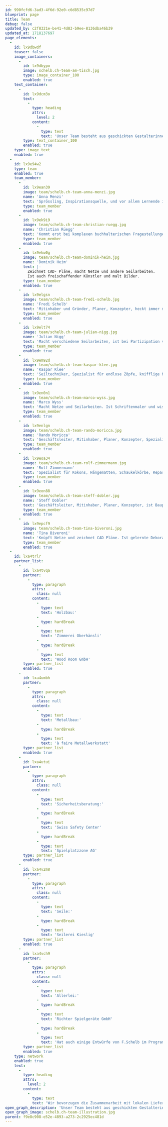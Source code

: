 ```yaml
---
id: 990fcfd6-3ad3-4f6d-92e0-c6d8535c97d7
blueprint: page
title: Team
debug: false
updated_by: c2f8321e-be41-4d83-b9ee-8136dba46b39
updated_at: 1718137697
page_elements:
  -
    id: lx9dbwdf
    teaser: false
    image_containers:
      -
        id: lx9dbypo
        image: schelb.ch-team-am-tisch.jpg
        type: image_container_100
        enabled: true
    text_container:
      -
        id: lx9dcm3o
        text:
          -
            type: heading
            attrs:
              level: 2
            content:
              -
                type: text
                text: 'Unser Team besteht aus geschickten Gestalterinnen, Zeichnern, Werklehrern, Künstlerinnen, Technikern, Handwerkerinnen sowie Bildhauern und bildet eine perfekte Crew aus Allroundern, die Freude an verspielten Ideen für Gross und Klein haben.'
        type: text_container_100
        enabled: true
    type: image_text
    enabled: true
  -
    id: lx9e94w2
    type: team
    enabled: true
    team_member:
      -
        id: lx9ean39
        image: team/schelb.ch-team-anna-menzi.jpg
        name: 'Anna Menzi'
        text: 'Sprössling, Inspirationsquelle, und vor allem Lernende in allen Bereichen der Spielplatzbauerei, ist gelernte Couture Schneiderin, mit grossem Interesse an unterschiedlichen handwerklichen Arbeiten.'
        type: team_member
        enabled: true
      -
        id: lx9ek9i9
        image: team/schelb.ch-team-christian-ruegg.jpg
        name: 'Christian Rüegg'
        text: 'Kommt erst bei komplexen buchhalterischen Fragestellungen in Fahrt und kapituliert bei keiner noch so grossen bürokratischen Hürde. Treuhändert sich durch die kulturellen Institutionen.'
        type: team_member
        enabled: true
      -
        id: lx9ekw0g
        image: team/schelb.ch-team-dominik-heim.jpg
        name: 'Dominik Heim'
        text: |-
          Zeichnet CAD- Pläne, macht Netze und andere Seilarbeiten.
          Ist auch freischaffender Künstler und malt Bilder.
        type: team_member
        enabled: true
      -
        id: lx9elgsn
        image: team/schelb.ch-team-fredi-schelb.jpg
        name: 'Fredi Schelb'
        text: 'Mitinhaber und Gründer, Planer, Konzepter, heckt immer mal wieder was Neues aus, ist auch selber gerne am Bauen und Netze knüpfen.'
        type: team_member
        enabled: true
      -
        id: lx9elt74
        image: team/schelb.ch-team-julian-nigg.jpg
        name: 'Julian Nigg'
        text: 'Macht verschiedene Seilarbeiten, ist bei Partizipation voll dabei und unterstützt in Computerfragen und Recherchearbeiten.'
        type: team_member
        enabled: true
      -
        id: lx9em92d
        image: team/schelb.ch-team-kaspar-klee.jpg
        name: 'Kaspar Klee'
        text: 'Seiltechniker, Spezialist für endlose Zöpfe, knifflige Netze und Seiliglus.'
        type: team_member
        enabled: true
      -
        id: lx9en0n1
        image: team/schelb.ch-team-marco-wyss.jpg
        name: 'Marco Wyss'
        text: 'Macht Netze und Seilarbeiten. Ist Schriftenmaler und wissenschaftlicher Zeichner, arbeitet als selbstständig Erwerbstätiger in verschiedenen Bereichen, malt und zeichnet.'
        type: team_member
        enabled: true
      -
        id: lx9enlgn
        image: team/schelb.ch-team-rando-moricca.jpg
        name: 'Rando Moricca'
        text: 'Geschäftsleiter, Mitinhaber, Planer, Konzepter, Spezialist für Handzeichnungen und CAD-Pläne, ist Bildhauer und Mitglied der Prüfungskommission „Spielplatzsicherheit“.'
        type: team_member
        enabled: true
      -
        id: lx9eoa34
        image: team/schelb.ch-team-rolf-zimmermann.jpg
        name: 'Rolf Zimmermann'
        text: 'Spezialist für Kokons, Hängematten, Schaukelkörbe, Reparaturen und vieles mehr.'
        type: team_member
        enabled: true
      -
        id: lx9eon88
        image: team/schelb.ch-team-steff-dobler.jpg
        name: 'Steff Dobler'
        text: 'Geschäftsleiter, Mitinhaber, Planer, Konzepter, ist Bauprofi und Spezialist für Spinnennetze und Seiltechnik.'
        type: team_member
        enabled: true
      -
        id: lx9epcf9
        image: team/schelb.ch-team-tina-biveroni.jpg
        name: 'Tina Biveroni'
        text: 'Knüpft Netze und zeichnet CAD Pläne. Ist gelernte Dekorationsgestalterin und leidenschaftliche Handwerkerin.'
        type: team_member
        enabled: true
  -
    id: lxa4trlr
    partner_list:
      -
        id: lxa4tvqa
        partner:
          -
            type: paragraph
            attrs:
              class: null
            content:
              -
                type: text
                text: 'Holzbau:'
              -
                type: hardBreak
              -
                type: text
                text: 'Zimmerei Oberhänsli'
              -
                type: hardBreak
              -
                type: text
                text: 'Wood Room GmbH'
        type: partner_list
        enabled: true
      -
        id: lxa4umbh
        partner:
          -
            type: paragraph
            attrs:
              class: null
            content:
              -
                type: text
                text: 'Metallbau:'
              -
                type: hardBreak
              -
                type: text
                text: 'à faire Metallwerkstatt'
        type: partner_list
        enabled: true
      -
        id: lxa4utui
        partner:
          -
            type: paragraph
            attrs:
              class: null
            content:
              -
                type: text
                text: 'Sicherheitsberatung:'
              -
                type: hardBreak
              -
                type: text
                text: 'Swiss Safety Center'
              -
                type: hardBreak
              -
                type: text
                text: 'Spielplatzzone AG'
        type: partner_list
        enabled: true
      -
        id: lxa4v2m8
        partner:
          -
            type: paragraph
            attrs:
              class: null
            content:
              -
                type: text
                text: 'Seile:'
              -
                type: hardBreak
              -
                type: text
                text: 'Seilerei Kieslig'
        type: partner_list
        enabled: true
      -
        id: lxa4vch9
        partner:
          -
            type: paragraph
            attrs:
              class: null
            content:
              -
                type: text
                text: 'Allerlei:'
              -
                type: hardBreak
              -
                type: text
                text: 'Richter Spielgeräte GmbH'
              -
                type: hardBreak
              -
                type: text
                text: 'Hat auch einige Entwürfe von F.Schelb im Programm'
        type: partner_list
        enabled: true
    type: network
    enabled: true
    text:
      -
        type: heading
        attrs:
          level: 2
        content:
          -
            type: text
            text: 'Wir bevorzugen die Zusammenarbeit mit lokalen Lieferanten und bewährten Handwerkern unseres Vertrauens.'
open_graph_description: 'Unser Team besteht aus geschickten Gestalterinnen, Zeichnern, Werklehrern, Künstlerinnen, Technikern, Handwerkerinnen sowie Bildhauern und bildet eine perfekte Crew aus Allroundern, die Freude an verspielten Ideen für Gross und Klein haben.'
open_graph_image: schelb.ch-team-illustration.jpg
parent: f9e8c908-e52e-4893-a273-2c2925ec481d
---
```

